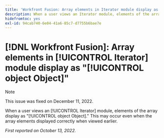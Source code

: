 ```yaml
---
title: 'Workfront Fusion: Array elements in Iterator module display as object Object'
description: When a user views an Iterator module, elements of the array display as object Object. This may occur even when the array elements displayed correctly when viewed earlier.
hidefromtoc: yes
exl-id: 94cab740-6e04-41a6-85c7-d7755b6bae7e
---
```

# [!DNL Workfront Fusion]: Array elements in [!UICONTROL Iterator] module display as "[!UICONTROL object Object]"

>[!NOTE]
>
>This issue was fixed on December 11, 2022.

When a user views an [!UICONTROL Iterator] module, elements of the array display as "[!UICONTROL object Object]." This may occur even when the array elements displayed correctly when viewed earlier.

_First reported on October 13, 2022._
